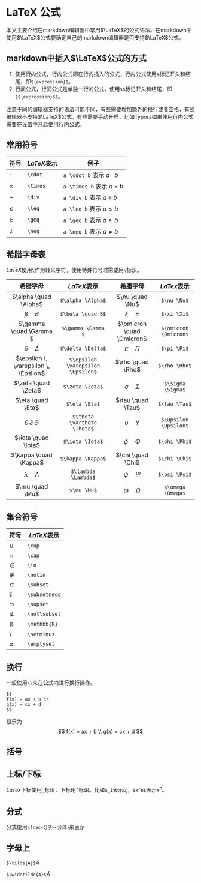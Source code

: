 # LaTeX 公式

本文主要介绍在markdown编辑器中常用$\LaTeX$的公式语法。在markdown中使用$\LaTeX$公式要确定自己的markdown编辑器是否支持$\LaTeX$​公式。

## markdown中插入$\LaTeX$公式的方式

1. 使用行内公式，行内公式即在行内插入的公式，行内公式使用`$`标记开头和结尾，即`${expression}$`。
2. 行间公式，行间公式是单独一行的公式，使用`$$`标记开头和结尾，即`$${expression}$$`。

注意不同的编辑器支持的语法可能不同，有些需要增加额外的换行或者空格，有些编辑器不支持$\LaTeX$​​公式，有些需要手动开启，比如Typora如果使用行内公式需要在设置中开启使用行内公式。

## 常用符号

| 符号     | $LaTeX$表示 | 例子                           |
| -------- | ----------- | ------------------------------ |
| $\cdot$  | `\cdot`     | `a \cdot b` 表示 $a \cdot b$   |
| $\times$ | `\times`    | `a \times b` 表示 $a \times b$ |
| $\div$   | `\div`      | `a \div b` 表示 $a \div b$     |
| $\leq$   | `\leq`      | `a \leq b` 表示 $a \leq b$     |
| $\geq$   | `\geq`      | `a \geq b` 表示 $a \geq b$     |
| $\neq$   | `\neq`      | `a \neq b` 表示 $a \neq b$     |

## 希腊字母表

$LaTeX$使用`\`作为转义字符，使用特殊符号时需要用`\`标识。

|               希腊字母                |            $LaTeX$表示            |         希腊字母          |      $LaTex$表示      |
| :-----------------------------------: | :-------------------------------: | :-----------------------: | :-------------------: |
|         $\alpha \quad \Alpha$         |         `$\alpha \Alpha$`         |      $\nu \quad \Nu$      |      `$\nu \Nu$`      |
|            $\beta \quad B$            |         `$\beta \quad B$`         |      $\xi \quad \Xi$      |      `$\xi \Xi$`      |
|        $\gamma \quad \Gamma $         |        `$\gamma \Gamma $`         | $\omicron \quad \Omicron$ | `$\omicron \Omicron$` |
|         $\delta \quad \Delta$         |         `$\delta \Delta$`         |      $\pi \quad \Pi$      |      `$\pi \Pi$`      |
| $\epsilon \, \varepsilon \, \Epsilon$ | `$\epsilon \varepsilon \Epsilon$` |     $\rho \quad \Rho$     |     `$\rho \Rho$`     |
|          $\zeta \quad \Zeta$          |          `$\zeta \Zeta$`          |   $\sigma \quad \Sigma$   |   `$\sigma \Sigma$`   |
|           $\eta \quad \Eta$           |           `$\eta \Eta$`           |     $\tau \quad \Tau$     |     `$\tau \Tau$`     |
|    $\theta \, \vartheta \, \Theta$    |    `$\theta \vartheta \Theta$`    | $\upsilon \quad \Upsilon$ | `$\upsilon \Upsilon$` |
|          $\iota \quad \Iota$          |          `$\iota \Iota$`          |     $\phi \quad \Phi$     |     `$\phi \Phi$`     |
|         $\kappa \quad \Kappa$         |         `$\kappa \Kappa$`         |     $\chi \quad \Chi$     |     `$\chi \Chi$`     |
|        $\lambda \quad \Lambda$        |        `$\lambda \Lambda$`        |     $\psi \quad \Psi$     |     `$\psi \Psi$`     |
|            $\mu \quad \Mu$            |            `$\mu \Mu$`            |   $\omega \quad \Omega$   |   `$\omega \Omega$`   |

## 集合符号

| 符号          | $LaTeX$表示   |
| ------------- | ------------- |
| $\cup$        | `\cup`        |
| $\cap$        | `\cap`        |
| $\in$         | `\in`         |
| $\notin$      | `\notin`      |
| $\subset$     | `\subset`     |
| $\subsetneqq$ | `\subsetneqq` |
| $\supset$     | `\supset`     |
| $\not\subset$ | `\not\subset` |
| $\mathbb{R}$  | `\mathbb{R}`  |
| $\setminus$   | `\setminus`   |
| $\emptyset$   | `\emptyset`   |



## 换行

一般使用`\\`来在公式内进行换行操作。

```
$$
f(x) = ax + b \\
g(x) = cx + d
$$
```

显示为
$$
f(x) = ax + b \\
g(x) = cx + d
$$


## 括号



## 上标/下标

$LaTex$下标使用`_`标识，下标用`^`标识。比如`a_i`表示$a_i$，`$x^n$`表示$x^n$。

## 分式

分式使用`\frac<分子><分母>`来表示

## 字母上

`$\tilde{A}$`$\tilde{A}$

`$\widetilde{A}$`$\widetilde{A}$

